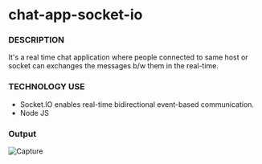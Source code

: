 # chat-app-socket-io

### DESCRIPTION

It's a real time chat application where people connected to same host or socket  can exchanges the messages b/w them in the real-time.

### TECHNOLOGY USE

* Socket.IO enables real-time bidirectional event-based communication.
* Node JS


### Output

![Capture](https://user-images.githubusercontent.com/85902823/190855909-5bb04cc7-5b95-4bb5-971c-ccbcd3e2de46.PNG)
